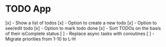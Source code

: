 # TODO App
[x] - Show a list of todos
[x] - Option to create a new todo
[x] - Option to see/edit todo
[x] - Option to mark todo done
[x] - Sort TODOs on the basis of their isComplete status
[ ] - Replace async tasks with coroutines
[ ] - Migrate priorities from 1-10 to L-H